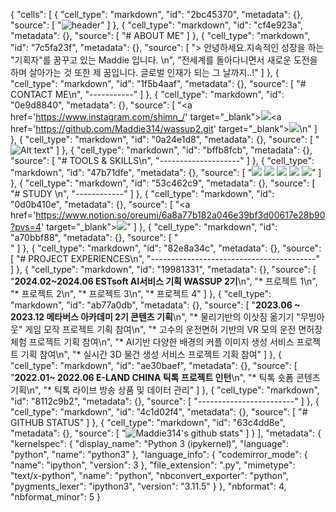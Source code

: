 {
 "cells": [
  {
   "cell_type": "markdown",
   "id": "2bc45370",
   "metadata": {},
   "source": [
    "![header](https://capsule-render.vercel.app/api?type=cylinder&color=30:B296FF,50:C1D2DC&height=150&text=Hello!%20I'm%20Maddie&animation=fadeIn&fontColor=FFFFFF&fontSize=40)"
   ]
  },
  {
   "cell_type": "markdown",
   "id": "cf4e923a",
   "metadata": {},
   "source": [
    "# ABOUT ME"
   ]
  },
  {
   "cell_type": "markdown",
   "id": "7c5fa23f",
   "metadata": {},
   "source": [
    "> 안녕하세요.지속적인 성장을 하는 \"기획자\"를 꿈꾸고 있는 Maddie 입니다. \n",
    "전세계를 돌아다니면서 새로운 도전을 하며 살아가는 것 또한 제 꿈입니다. 글로벌 인재가 되는 그 날까지..!"
   ]
  },
  {
   "cell_type": "markdown",
   "id": "1f5b4aaf",
   "metadata": {},
   "source": [
    "# CONTACT ME\n",
    "-----------"
   ]
  },
  {
   "cell_type": "markdown",
   "id": "0e9d8840",
   "metadata": {},
   "source": [
    "<a href='https://www.instagram.com/shimn_/' target=\"_blank\"><img src = 'https://img.shields.io/badge/Instagram-E4405F?style=for-the-badge&logo=instagram&logoColor=white'></a><a href='https://github.com/Maddie314/wassup2.git' target=\"_blank\"><img src = 'https://img.shields.io/badge/GitHub-100000?style=for-the-badge&logo=github&logoColor=white'></a>\n"
   ]
  },
  {
   "cell_type": "markdown",
   "id": "0a24e1d8",
   "metadata": {},
   "source": [
    "![Alt text](https://windowscustomization.com/wp-content/uploads/2019/10/Lost-in-Space.gif)"
   ]
  },
  {
   "cell_type": "markdown",
   "id": "bffb8fcb",
   "metadata": {},
   "source": [
    "# TOOLS & SKILLS\n",
    "--------------------"
   ]
  },
  {
   "cell_type": "markdown",
   "id": "47b71dfe",
   "metadata": {},
   "source": [
    "<img src = 'https://img.shields.io/badge/MySQL-00000F?style=for-the-badge&logo=mysql&logoColor=white'> <img src = 'https://img.shields.io/badge/Python-3776AB?style=for-the-badge&logo=python&logoColor=white'> <img src ='https://img.shields.io/badge/Figma-F24E1E?style=for-the-badge&logo=figma&logoColor=white'> <img src ='https://img.shields.io/badge/Miro-050038?style=for-the-badge&logo=Miro&logoColor=white'> <img src ='https://img.shields.io/badge/Notion-000000?style=for-the-badge&logo=notion&logoColor=white'>"
   ]
  },
  {
   "cell_type": "markdown",
   "id": "53c462c9",
   "metadata": {},
   "source": [
    "# STUDY \n",
    "------------"
   ]
  },
  {
   "cell_type": "markdown",
   "id": "0d0b410e",
   "metadata": {},
   "source": [
    "<a href='https://www.notion.so/oreumi/6a8a77b182a046e39bf3d00617e28b90?pvs=4' target=\"_blank\"><img src = 'https://img.shields.io/badge/Notion-000000?style=for-the-badge&logo=notion&logoColor=white'></a>"
   ]
  },
  {
   "cell_type": "markdown",
   "id": "a70bbf88",
   "metadata": {},
   "source": [
    "<br />"
   ]
  },
  {
   "cell_type": "markdown",
   "id": "82e8a34c",
   "metadata": {},
   "source": [
    "# PROJECT EXPERIENCES\n",
    "-----------------------------------------"
   ]
  },
  {
   "cell_type": "markdown",
   "id": "19981331",
   "metadata": {},
   "source": [
    "**2024.02~2024.06 ESTsoft AI서비스 기획 WASSUP 2기**\n",
    "* 프로젝트 1\n",
    "* 프로젝트 2\n",
    "* 프로젝트 3\n",
    "* 프로젝트 4"
   ]
  },
  {
   "cell_type": "markdown",
   "id": "ab77a0db",
   "metadata": {},
   "source": [
    "**2023.06 ~ 2023.12 메타버스 아카데미 2기 콘텐츠 기획**\n",
    "* 물리기반의 이삿짐 옮기기 \"무빙아웃\" 게임 모작 프로젝트 기획 참여\n",
    "* 고수의 운전면허 기반의 VR 모의 운전 면허장 체험 프로젝트 기획 참여\n",
    "* AI기반 다양한 배경의 커플 이미지 생성 서비스 프로젝트 기획 참여\n",
    "* 실시간 3D 물건 생성 서비스 프로젝트 기획 참여"
   ]
  },
  {
   "cell_type": "markdown",
   "id": "ae30baef",
   "metadata": {},
   "source": [
    "**2022.01~ 2022.06 E-LAND CHINA 틱톡 프로젝트 인턴**\n",
    "* 틱톡 숏폼 콘텐츠 기획\n",
    "* 틱톡 라이브 방송 상품 및 데이터 관리"
   ]
  },
  {
   "cell_type": "markdown",
   "id": "8112c9b2",
   "metadata": {},
   "source": [
    "------------------------"
   ]
  },
  {
   "cell_type": "markdown",
   "id": "4c1d02f4",
   "metadata": {},
   "source": [
    "# GITHUB STATUS"
   ]
  },
  {
   "cell_type": "markdown",
   "id": "63c4dd8e",
   "metadata": {},
   "source": [
    "![Maddie314's github stats](https://github-readme-stats.vercel.app/api?username=[Maddie314&show_icons=true&theme=tokyonight)"
   ]
  }
 ],
 "metadata": {
  "kernelspec": {
   "display_name": "Python 3 (ipykernel)",
   "language": "python",
   "name": "python3"
  },
  "language_info": {
   "codemirror_mode": {
    "name": "ipython",
    "version": 3
   },
   "file_extension": ".py",
   "mimetype": "text/x-python",
   "name": "python",
   "nbconvert_exporter": "python",
   "pygments_lexer": "ipython3",
   "version": "3.11.5"
  }
 },
 "nbformat": 4,
 "nbformat_minor": 5
}
